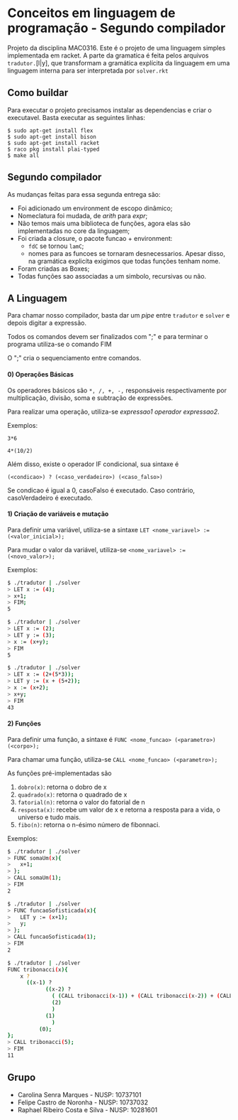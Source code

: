 # Conceitos em linguagem de programação - Segundo compilador

Projeto da disciplina MAC0316. Este é o projeto de uma linguagem simples implementada em racket. A parte da gramatica é feita pelos arquivos `tradutor.`[l|y], que transformam a gramática explícita da linguagem em uma linguagem interna para ser interpretada por `solver.rkt`

## Como buildar

Para executar o projeto precisamos instalar as dependencias e criar o executavel. Basta executar as seguintes linhas:

```shell
$ sudo apt-get install flex
$ sudo apt-get install bison
$ sudo apt-get install racket
$ raco pkg install plai-typed
$ make all
```

## Segundo compilador

As mudanças feitas para essa segunda entrega são:

- Foi adicionado um environment de escopo dinâmico;
- Nomeclatura foi mudada, de *arith* para *expr*;
- Não temos mais uma biblioteca de funções, agora elas são implementadas no core da linguagem;
- Foi criada a closure, o pacote funcao + environment:
	- `fdC` se tornou `lamC`;
	- nomes para as funcoes se tornaram desnecessarios. Apesar disso, na gramática explicíta exigimos que todas funções tenham nome.
- Foram criadas as Boxes;
- Todas funções sao associadas a um simbolo, recursivas ou não.

## A Linguagem

Para chamar nosso compilador, basta dar um *pipe* entre `tradutor` e `solver` e depois digitar a expressão.

Todos os comandos devem ser finalizados com ";" e para terminar o programa utiliza-se o comando FIM

O ";" cria o sequenciamento entre comandos.

#### 0) Operações Básicas

Os operadores básicos são `*, /, +, -,` responsáveis respectivamente por multiplicação, divisão, soma e subtração de expressões.

Para realizar uma operação, utiliza-se *expressao1* *operador* *expressao2*.

Exemplos:

`3*6`

`4*(10/2)`

Além disso, existe o operador IF condicional, sua sintaxe é

`(<condicao>) ? (<caso_verdadeiro>) (<caso_falso>)`

Se condicao é igual a 0, casoFalso é executado. Caso contrário, casoVerdadeiro é executado.

#### 1) Criação de variáveis e mutação

Para definir uma variável, utiliza-se a sintaxe `LET <nome_variavel> := (<valor_inicial>); `

Para mudar o valor da variável, utiliza-se `<nome_variavel> := (<novo_valor>);`

Exemplos:

```bash
$ ./tradutor | ./solver
> LET x := (4);
> x+1;
> FIM;
5

$ ./tradutor | ./solver
> LET x := (2);
> LET y := (3);
> x := (x+y);
> FIM
5

$ ./tradutor | ./solver
> LET x := (2+(5*3));
> LET y := (x + (5+2));
> x := (x+2);
> x+y;
> FIM
43
```

#### 2) Funções

Para definir uma função, a sintaxe é `FUNC <nome_funcao> (<parametro>) (<corpo>);`

Para chamar uma função, utiliza-se `CALL <nome_funcao> (<parametro>); `

As funções pré-implementadas são

1. `dobro(x)`: retorna o dobro de x
2. `quadrado(x)`: retorna o quadrado de x
3. `fatorial(n)`: retorna o valor do fatorial de n
4. `resposta(x)`: recebe um valor de x e retorna a resposta para a vida, o universo e tudo mais.
5. `fibo(n)`: retorna o n-ésimo número de fibonnaci.

Exemplos:

```bash
$ ./tradutor | ./solver
> FUNC somaUm(x){
>	x+1;
> };
> CALL somaUm(1);
> FIM
2

$ ./tradutor | ./solver
> FUNC funcaoSofisticada(x){
>	LET y := (x+1);
>	y;
> };
> CALL funcaoSofisticada(1);
> FIM
2

$ ./tradutor | ./solver
FUNC tribonacci(x){
    x ?
      ((x-1) ?
            ((x-2) ?
              ( (CALL tribonacci(x-1)) + (CALL tribonacci(x-2)) + (CALL tribonacci(x-3)))
              (2)
              )
            (1)
              )
          (0);
};
> CALL tribonacci(5);
> FIM
11
```

## Grupo

- Carolina Senra Marques - NUSP: 10737101
- Felipe Castro de Noronha - NUSP: 10737032
- Raphael Ribeiro Costa e Silva - NUSP: 10281601
